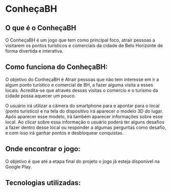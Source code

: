 # ConheçaBH


## O que é o ConheçaBH
O ConheçaBH é um jogo que tem como principal foco, atrair pessoas a visitarem os pontos turísticos e comerciais da cidade de Belo Horizonte de forma divertida e interativa.

## Como funciona do ConheçaBH:
O objetivo do ConheçaBH é Atrair pessoas que não tem interesse em ir a algum ponto turístico e comercial de BH, a fazer alguma visita a esses locais. Acredita-se que através dessas visitas o comercio e o turismo da cidade possa aquecer um pouco.

O usuário irá utilizar a câmera do smartphone para e apontar para o local (ponto turístico) e na tela do dispositivo irá aparecer o modelo 3D do lugar. Após aparecer esse modelo, irá também aparecer informações sobre esse local. Ao clicar sobre essa informação o usuário poderá ter alguns desafios a fazer dentro desse local ou responder a algumas perguntas como desafio, e com isso irá ganhar pontos e desbloquear conquistas.

## Onde encontrar o jogo:
 O objetivo é que até a etapa final do projeto o jogo já esteja disponível na Google Play.

## Tecnologias utilizadas:

